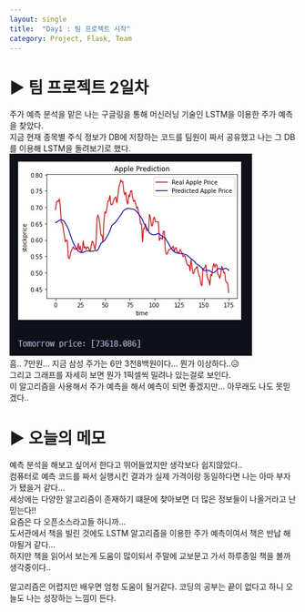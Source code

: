 ```yaml
---
layout: single
title:  "Day1 : 팀 프로젝트 시작"
category: Project, Flask, Team
---
```


# ▶ 팀 프로젝트 2일차

주가 예측 분석을 맡은 나는 구글링을 통해 머신러닝 기술인 LSTM을 이용한 주가 예측을 찾았다. <br>
지금 현재 종목별 주식 정보가 DB에 저장하는 코드를 팀원이 짜서 공유했고 나는 그 DB를 이용해 LSTM을 돌려보기로 했다.<br>
<img src="./images/graph.jpg">
<br>
흠.. 7만원... 지금 삼성 주가는 6만 3천8백원이다... 뭔가 이상하다..😥<br>
그리고 그래프를 자세히 보면 뭔가 1픽셀씩 밀려나 있는걸로 보인다.<br>
이 알고리즘을 사용해서 주가 예측을 해서 예측이 되면 좋겠지만... 아무래도 나도 못믿겠다..


# ▶ 오늘의 메모

예측 분석을 해보고 싶어서 한다고 뛰어들었지만 생각보다 쉽지않았다.. <br>
컴퓨터로 예측 코드를 짜서 실행시킨 결과가 실제 가격이랑 동일하다면 나는 아마 부자가 됐을거 같다...<br>
세상에는 다양한 알고리즘이 존재하기 떄문에 찾아보면 더 많은 정보들이 나올거라고 난 믿는다!! <br>
요즘은 다 오픈소스라고들 하니까...<br>
도서관에서 책을 빌린 것에도 LSTM 알고리즘을 이용한 주가 예측이여서 책은 반납 해야될거 같다...<br>
하지만 책을 읽어서 보는게 도움이 많이되서 주말에 교보문고 가서 하루종일 책을 볼까 생각중이다.. <br>

알고리즘은 어렵지만 배우면 엄청 도움이 될거같다. 코딩의 공부는 끝이 없다고 하니 오늘도 나는 성장하는 느낌이 든다.
